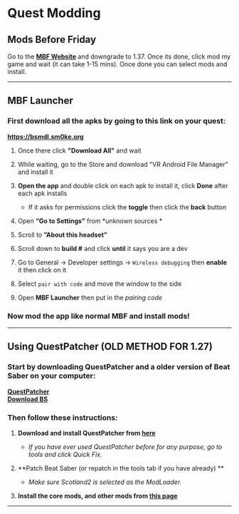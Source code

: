# Quest Modding  
## Mods Before Friday
Go to the **[MBF Website](https://lauriethefish.github.io/ModsBeforeFriday/)** and downgrade to 1.37. Once its done, click mod my game and wait (it can take 1-15 mins). Once done you can select mods and install.

*** 

## MBF Launcher
 ### First download all the apks by going to this link on your quest:
 **https://bsmdl.sm0ke.org**  
   
 1. Once there click **"Download All"** and wait  
 
 2. While waiting, go to the Store and download "VR Android File Manager" and install it  
 
 3. **Open the app** and double click on each apk to install it, click **Done** after each apk installs  
 
     * If it asks for permissions click the **toggle** then click the **back** button  
 
 4. Open **“Go to Settings”** from *unknown sources *  
 
 5. Scroll to **”About this headset”**  
 
 6. Scroll down to **build #** and click **until** it says you are a dev   
 
 7. Go to General → Developer settings → `Wireless debugging` then **enable** it then click on it  
 
 8. Select `pair with code` and move the window to the side  
 
 9. Open **MBF Launcher** then put in the *pairing code*  
 
 ### Now mod the app like normal MBF and install mods!  

*** 
  


## Using QuestPatcher (OLD METHOD FOR 1.27)
 ### Start by downloading QuestPatcher and a older version of Beat Saber on your computer:  
**[QuestPatcher](https://github.com/Lauriethefish/QuestPatcher/releases/latest)**  
**[Download BS](https://meta.phazed.xyz/?bin_id=8838143419592875)**  
 ### Then follow these instructions:  
 
 1. **Download and install QuestPatcher from [here](https://github.com/Lauriethefish/QuestPatcher/releases/latest)**  
 
     * *If you have ever used QuestPatcher before for any purpose, go to tools and click Quick Fix.*  
 
 2. **Patch Beat Saber (or repatch in the tools tab if you have already) **  
 
     * *Make sure Scotland2 is selected as the ModLoader.*  
 
 3. **Install the core mods, and other mods from [this page](https://mods.bsquest.xyz/)**  
*** 
